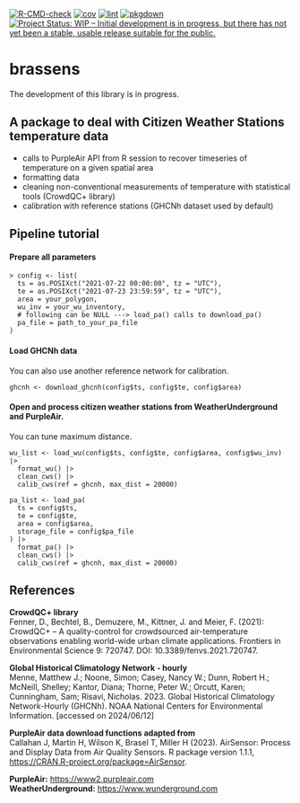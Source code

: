 [![R-CMD-check](https://github.com/NIEHS/brassens/actions/workflows/check-standard.yaml/badge.svg)](https://github.com/NIEHS/brassens/actions/workflows/check-standard.yaml)
[![cov](https://NIEHS.github.io/brassens/badges/coverage.svg)](https://github.com/NIEHS/brassens/actions)
[![lint](https://github.com/NIEHS/brassens/actions/workflows/lint.yaml/badge.svg)](https://github.com/NIEHS/brassens/actions/workflows/lint.yaml)
[![pkgdown](https://github.com/NIEHS/brassens/actions/workflows/pkgdown.yaml/badge.svg)](https://github.com/NIEHS/brassens/actions/workflows/pkgdown.yaml)
[![Project Status: WIP – Initial development is in progress, but there has not yet been a stable, usable release suitable for the public.](https://www.repostatus.org/badges/latest/wip.svg)](https://www.repostatus.org/#wip)

# brassens

The development of this library is in progress.

## A package to deal with Citizen Weather Stations temperature data

- calls to PurpleAir API from R session to recover timeseries of temperature on a given spatial area
- formatting data
- cleaning non-conventional measurements of temperature with statistical tools (CrowdQC+ library)
- calibration with reference stations (GHCNh dataset used by default)
 
## Pipeline tutorial

#### Prepare all parameters
```
> config <- list(
  ts = as.POSIXct("2021-07-22 00:00:00", tz = "UTC"),
  te = as.POSIXct("2021-07-23 23:59:59", tz = "UTC"),
  area = your_polygon,
  wu_inv = your_wu_inventory,
  # following can be NULL ---> load_pa() calls to download_pa()
  pa_file = path_to_your_pa_file
)
```

#### Load GHCNh data 
You can also use another reference network for calibration. 
```
ghcnh <- download_ghcnh(config$ts, config$te, config$area)
```

#### Open and process citizen weather stations from WeatherUnderground and PurpleAir.
You can tune maximum distance. 
```
wu_list <- load_wu(config$ts, config$te, config$area, config$wu_inv) |>
  format_wu() |>
  clean_cws() |>
  calib_cws(ref = ghcnh, max_dist = 20000)

pa_list <- load_pa(
  ts = config$ts,
  te = config$te,
  area = config$area,
  storage_file = config$pa_file
) |>
  format_pa() |>
  clean_cws() |>
  calib_cws(ref = ghcnh, max_dist = 20000)
```


## References

**CrowdQC+ library**  
Fenner, D., Bechtel, B., Demuzere, M., Kittner, J. and Meier, F. (2021): CrowdQC+ – A quality-control for crowdsourced air-temperature observations enabling world-wide urban climate applications. Frontiers in Environmental Science 9: 720747. DOI: 10.3389/fenvs.2021.720747.

**Global Historical Climatology Network - hourly**   
Menne, Matthew J.; Noone, Simon; Casey, Nancy W.; Dunn, Robert H.; McNeill, Shelley; Kantor, Diana; Thorne, Peter W.; Orcutt, Karen; Cunningham, Sam; Risavi, Nicholas. 2023. Global Historical Climatology Network-Hourly (GHCNh). NOAA National Centers for Environmental Information. [accessed on 2024/06/12]

**PurpleAir data download functions adapted from**   
Callahan J, Martin H, Wilson K, Brasel T, Miller H (2023). AirSensor: Process and Display Data from Air Quality Sensors. R package version 1.1.1, https://CRAN.R-project.org/package=AirSensor.

**PurpleAir:** https://www2.purpleair.com  
**WeatherUnderground:** https://www.wunderground.com
